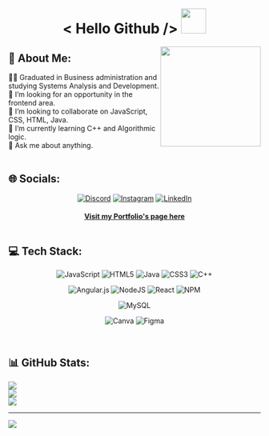 <div align="center">

# < Hello Github /> <img src="https://images.emojiterra.com/openmoji/v13.1/512px/1f44b-1f3fe.png" width="50px"> </div>
<img src="https://media.tenor.com/rkY5QA5c3VAAAAAC/gato-digitando.gif" width="200px" align="right">

## 💫 About Me:
👨‍🎓    Graduated in Business administration and<br>      studying Systems Analysis and Development.<br>🔭 I’m looking for an opportunity in the frontend area.<br>👯 I’m looking to collaborate on JavaScript, CSS, HTML, Java.<br>🌱 I’m currently learning C++ and Algorithmic logic.<br>💬 Ask me about anything.<br><br>

## 🌐 Socials:<br>

<div align="center">

[![Discord](https://img.shields.io/badge/Discord-%237289DA.svg?logo=discord&logoColor=white)](https://discord.gg/#4580) [![Instagram](https://img.shields.io/badge/Instagram-%23E4405F.svg?logo=Instagram&logoColor=white)](https://instagram.com/js.frota) [![LinkedIn](https://img.shields.io/badge/LinkedIn-%230077B5.svg?logo=linkedin&logoColor=white)](https://linkedin.com/in/jof-frota) 

#### <a href="https://jof92.github.io/jofPortfolio.github.io/switch_index.html"> Visit my Portfolio's page here </a> <br><br> </div>

## 💻 Tech Stack:<br>

<div align="center">

![JavaScript](https://img.shields.io/badge/javascript-%23323330.svg?style=for-the-badge&logo=javascript&logoColor=%23F7DF1E) ![HTML5](https://img.shields.io/badge/html5-%23E34F26.svg?style=for-the-badge&logo=html5&logoColor=white) ![Java](https://img.shields.io/badge/java-%23ED8B00.svg?style=for-the-badge&logo=java&logoColor=white) ![CSS3](https://img.shields.io/badge/css3-%231572B6.svg?style=for-the-badge&logo=css3&logoColor=white) ![C++](https://img.shields.io/badge/c++-%2300599C.svg?style=for-the-badge&logo=c%2B%2B&logoColor=white) </div>

<div align="center">

![Angular.js](https://img.shields.io/badge/angular.js-%23E23237.svg?style=for-the-badge&logo=angularjs&logoColor=white) ![NodeJS](https://img.shields.io/badge/node.js-6DA55F?style=for-the-badge&logo=node.js&logoColor=white) ![React](https://img.shields.io/badge/react-%2320232a.svg?style=for-the-badge&logo=react&logoColor=%2361DAFB) ![NPM](https://img.shields.io/badge/NPM-%23000000.svg?style=for-the-badge&logo=npm&logoColor=white) </div>

<div align="center">

![MySQL](https://img.shields.io/badge/mysql-%2300f.svg?style=for-the-badge&logo=mysql&logoColor=white) </div>

<div align="center">

![Canva](https://img.shields.io/badge/Canva-%2300C4CC.svg?style=for-the-badge&logo=Canva&logoColor=white) 	![Figma](https://img.shields.io/badge/figma-%23F24E1E.svg?style=for-the-badge&logo=figma&logoColor=white) </div> <br>

## 📊 GitHub Stats:
![](https://github-readme-stats.vercel.app/api?username=jof92&theme=dark&hide_border=false&include_all_commits=false&count_private=false)<br/>
![](https://github-readme-streak-stats.herokuapp.com/?user=jof92&theme=dark&hide_border=false)<br/>
![](https://github-readme-stats.vercel.app/api/top-langs/?username=jof92&theme=dark&hide_border=false&include_all_commits=false&count_private=false&layout=compact)

---
[![](https://visitcount.itsvg.in/api?id=jof92&icon=0&color=0)](https://visitcount.itsvg.in)

<!-- Proudly created with GPRM ( https://gprm.itsvg.in ) -->
